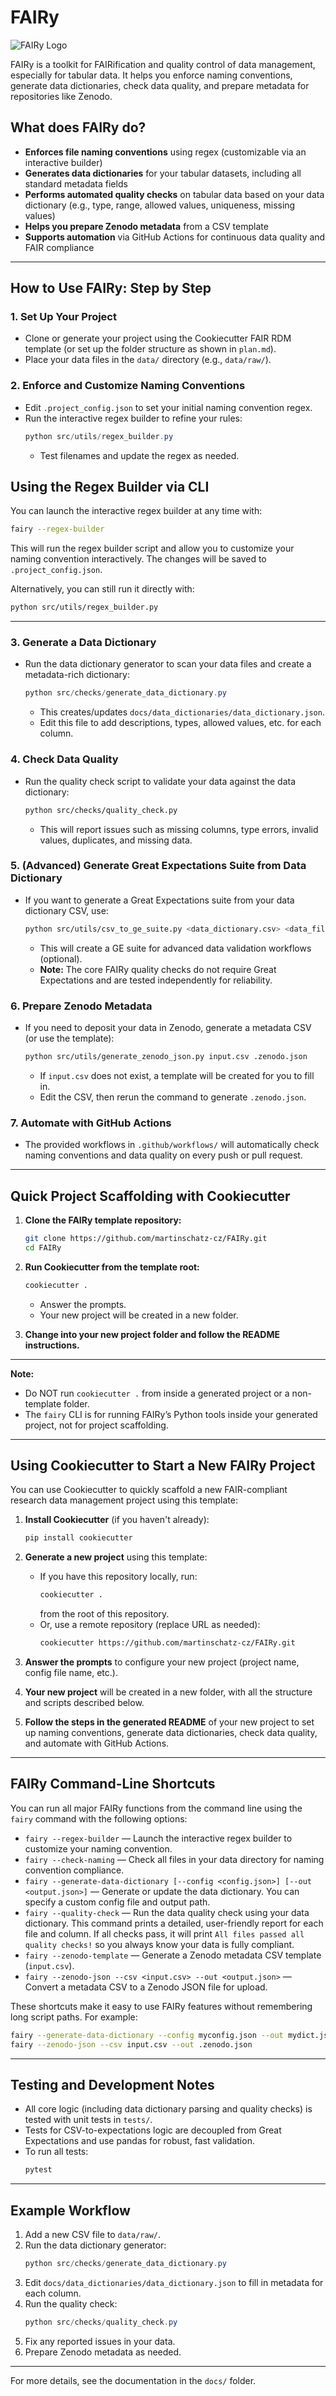 # FAIRy

![FAIRy Logo](FAIRy_logo.jpg)

FAIRy is a toolkit for FAIRification and quality control of data management, especially for tabular data. It helps you enforce naming conventions, generate data dictionaries, check data quality, and prepare metadata for repositories like Zenodo.

## What does FAIRy do?
- **Enforces file naming conventions** using regex (customizable via an interactive builder)
- **Generates data dictionaries** for your tabular datasets, including all standard metadata fields
- **Performs automated quality checks** on tabular data based on your data dictionary (e.g., type, range, allowed values, uniqueness, missing values)
- **Helps you prepare Zenodo metadata** from a CSV template
- **Supports automation** via GitHub Actions for continuous data quality and FAIR compliance

---

## How to Use FAIRy: Step by Step

### 1. Set Up Your Project
- Clone or generate your project using the Cookiecutter FAIR RDM template (or set up the folder structure as shown in `plan.md`).
- Place your data files in the `data/` directory (e.g., `data/raw/`).

### 2. Enforce and Customize Naming Conventions
- Edit `.project_config.json` to set your initial naming convention regex.
- Run the interactive regex builder to refine your rules:
  ```powershell
  python src/utils/regex_builder.py
  ```
  - Test filenames and update the regex as needed.

## Using the Regex Builder via CLI

You can launch the interactive regex builder at any time with:

```bash
fairy --regex-builder
```

This will run the regex builder script and allow you to customize your naming convention interactively. The changes will be saved to `.project_config.json`.

Alternatively, you can still run it directly with:

```bash
python src/utils/regex_builder.py
```

---

### 3. Generate a Data Dictionary
- Run the data dictionary generator to scan your data files and create a metadata-rich dictionary:
  ```powershell
  python src/checks/generate_data_dictionary.py
  ```
  - This creates/updates `docs/data_dictionaries/data_dictionary.json`.
  - Edit this file to add descriptions, types, allowed values, etc. for each column.

### 4. Check Data Quality
- Run the quality check script to validate your data against the data dictionary:
  ```bash
  python src/checks/quality_check.py
  ```
  - This will report issues such as missing columns, type errors, invalid values, duplicates, and missing data.

### 5. (Advanced) Generate Great Expectations Suite from Data Dictionary
- If you want to generate a Great Expectations suite from your data dictionary CSV, use:
  ```bash
  python src/utils/csv_to_ge_suite.py <data_dictionary.csv> <data_file.csv>
  ```
  - This will create a GE suite for advanced data validation workflows (optional).
  - **Note:** The core FAIRy quality checks do not require Great Expectations and are tested independently for reliability.

### 6. Prepare Zenodo Metadata
- If you need to deposit your data in Zenodo, generate a metadata CSV (or use the template):
  ```bash
  python src/utils/generate_zenodo_json.py input.csv .zenodo.json
  ```
  - If `input.csv` does not exist, a template will be created for you to fill in.
  - Edit the CSV, then rerun the command to generate `.zenodo.json`.

### 7. Automate with GitHub Actions
- The provided workflows in `.github/workflows/` will automatically check naming conventions and data quality on every push or pull request.

---

## Quick Project Scaffolding with Cookiecutter

1. **Clone the FAIRy template repository:**
   ```bash
   git clone https://github.com/martinschatz-cz/FAIRy.git
   cd FAIRy
   ```

2. **Run Cookiecutter from the template root:**
   ```bash
   cookiecutter .
   ```
   - Answer the prompts.
   - Your new project will be created in a new folder.

3. **Change into your new project folder and follow the README instructions.**

---

**Note:**
- Do NOT run `cookiecutter .` from inside a generated project or a non-template folder.
- The `fairy` CLI is for running FAIRy’s Python tools inside your generated project, not for project scaffolding.

---

## Using Cookiecutter to Start a New FAIRy Project

You can use Cookiecutter to quickly scaffold a new FAIR-compliant research data management project using this template:

1. **Install Cookiecutter** (if you haven't already):
   ```bash
   pip install cookiecutter
   ```

2. **Generate a new project** using this template:
   - If you have this repository locally, run:
     ```bash
     cookiecutter .
     ```
     from the root of this repository.
   - Or, use a remote repository (replace URL as needed):
     ```bash
     cookiecutter https://github.com/martinschatz-cz/FAIRy.git
     ```

3. **Answer the prompts** to configure your new project (project name, config file name, etc.).

4. **Your new project** will be created in a new folder, with all the structure and scripts described below.

5. **Follow the steps in the generated README** of your new project to set up naming conventions, generate data dictionaries, check data quality, and automate with GitHub Actions.

---

## FAIRy Command-Line Shortcuts

You can run all major FAIRy functions from the command line using the `fairy` command with the following options:

- `fairy --regex-builder` — Launch the interactive regex builder to customize your naming convention.
- `fairy --check-naming` — Check all files in your data directory for naming convention compliance.
- `fairy --generate-data-dictionary [--config <config.json>] [--out <output.json>]` — Generate or update the data dictionary. You can specify a custom config file and output path.
- `fairy --quality-check` — Run the data quality check using your data dictionary. This command prints a detailed, user-friendly report for each file and column. If all checks pass, it will print `All files passed all quality checks!` so you always know your data is fully compliant.
- `fairy --zenodo-template` — Generate a Zenodo metadata CSV template (`input.csv`).
- `fairy --zenodo-json --csv <input.csv> --out <output.json>` — Convert a metadata CSV to a Zenodo JSON file for upload.

These shortcuts make it easy to use FAIRy features without remembering long script paths. For example:

```bash
fairy --generate-data-dictionary --config myconfig.json --out mydict.json
fairy --zenodo-json --csv input.csv --out .zenodo.json
```

---

## Testing and Development Notes
- All core logic (including data dictionary parsing and quality checks) is tested with unit tests in `tests/`.
- Tests for CSV-to-expectations logic are decoupled from Great Expectations and use pandas for robust, fast validation.
- To run all tests:
  ```bash
  pytest
  ```

---

## Example Workflow
1. Add a new CSV file to `data/raw/`.
2. Run the data dictionary generator:
   ```powershell
   python src/checks/generate_data_dictionary.py
   ```
3. Edit `docs/data_dictionaries/data_dictionary.json` to fill in metadata for each column.
4. Run the quality check:
   ```powershell
   python src/checks/quality_check.py
   ```
5. Fix any reported issues in your data.
6. Prepare Zenodo metadata as needed.

---

For more details, see the documentation in the `docs/` folder.
